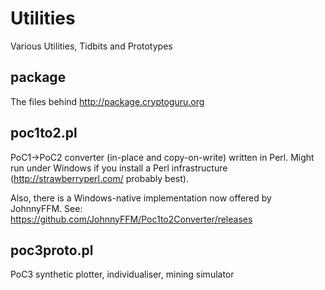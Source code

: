 # Utilities

Various Utilities, Tidbits and Prototypes

## package

The files behind http://package.cryptoguru.org

## poc1to2.pl

PoC1->PoC2 converter (in-place and copy-on-write) written in
Perl. Might run under Windows if you install a Perl infrastructure
(http://strawberryperl.com/ probably best).

Also, there is a Windows-native implementation now offered by
JohnnyFFM. See: https://github.com/JohnnyFFM/Poc1to2Converter/releases


## poc3proto.pl

PoC3 synthetic plotter, individualiser, mining simulator

